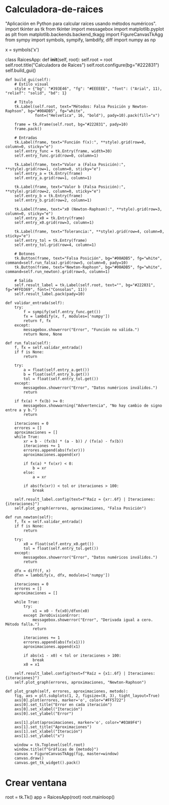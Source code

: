 # Calculadora-de-raices
"Aplicación en Python para calcular raíces usando métodos numéricos".
import tkinter as tk
from tkinter import messagebox
import matplotlib.pyplot as plt
from matplotlib.backends.backend_tkagg import FigureCanvasTkAgg
from sympy import symbols, sympify, lambdify, diff
import numpy as np

x = symbols('x')

class RaicesApp:
    def __init__(self, root):
        self.root = root
        self.root.title("Calculadora de Raíces")
        self.root.configure(bg="#222831")
        self.build_gui()

    def build_gui(self):
        # Estilo visual
        style = {"bg": "#393E46", "fg": "#EEEEEE", "font": ("Arial", 11), "relief": "solid", "bd": 1}

        # Título
        tk.Label(self.root, text="Métodos: Falsa Posición y Newton-Raphson", bg="#00ADB5", fg="white",
                 font=("Helvetica", 16, "bold"), pady=10).pack(fill="x")

        frame = tk.Frame(self.root, bg="#222831", pady=10)
        frame.pack()

        # Entradas
        tk.Label(frame, text="Función f(x):", **style).grid(row=0, column=0, sticky="e")
        self.entry_func = tk.Entry(frame, width=30)
        self.entry_func.grid(row=0, column=1)

        tk.Label(frame, text="Valor a (Falsa Posición):", **style).grid(row=1, column=0, sticky="e")
        self.entry_a = tk.Entry(frame)
        self.entry_a.grid(row=1, column=1)

        tk.Label(frame, text="Valor b (Falsa Posición):", **style).grid(row=2, column=0, sticky="e")
        self.entry_b = tk.Entry(frame)
        self.entry_b.grid(row=2, column=1)

        tk.Label(frame, text="x0 (Newton-Raphson):", **style).grid(row=3, column=0, sticky="e")
        self.entry_x0 = tk.Entry(frame)
        self.entry_x0.grid(row=3, column=1)

        tk.Label(frame, text="Tolerancia:", **style).grid(row=4, column=0, sticky="e")
        self.entry_tol = tk.Entry(frame)
        self.entry_tol.grid(row=4, column=1)

        # Botones
        tk.Button(frame, text="Falsa Posición", bg="#00ADB5", fg="white", command=self.run_falsa).grid(row=5, column=0, pady=10)
        tk.Button(frame, text="Newton-Raphson", bg="#00ADB5", fg="white", command=self.run_newton).grid(row=5, column=1)

        # Salida
        self.result_label = tk.Label(self.root, text="", bg="#222831", fg="#FFD369", font=("Consolas", 11))
        self.result_label.pack(pady=10)

    def validar_entrada(self):
        try:
            f = sympify(self.entry_func.get())
            fx = lambdify(x, f, modules=['numpy'])
            return f, fx
        except:
            messagebox.showerror("Error", "Función no válida.")
            return None, None

    def run_falsa(self):
        f, fx = self.validar_entrada()
        if f is None:
            return

        try:
            a = float(self.entry_a.get())
            b = float(self.entry_b.get())
            tol = float(self.entry_tol.get())
        except:
            messagebox.showerror("Error", "Datos numéricos inválidos.")
            return

        if fx(a) * fx(b) >= 0:
            messagebox.showwarning("Advertencia", "No hay cambio de signo entre a y b.")
            return

        iteraciones = 0
        errores = []
        aproximaciones = []
        while True:
            xr = b - (fx(b) * (a - b)) / (fx(a) - fx(b))
            iteraciones += 1
            errores.append(abs(fx(xr)))
            aproximaciones.append(xr)

            if fx(a) * fx(xr) < 0:
                b = xr
            else:
                a = xr

            if abs(fx(xr)) < tol or iteraciones > 100:
                break

        self.result_label.config(text=f"Raíz ≈ {xr:.6f} | Iteraciones: {iteraciones}")
        self.plot_graph(errores, aproximaciones, "Falsa Posición")

    def run_newton(self):
        f, fx = self.validar_entrada()
        if f is None:
            return

        try:
            x0 = float(self.entry_x0.get())
            tol = float(self.entry_tol.get())
        except:
            messagebox.showerror("Error", "Datos numéricos inválidos.")
            return

        dfx = diff(f, x)
        dfxn = lambdify(x, dfx, modules=['numpy'])

        iteraciones = 0
        errores = []
        aproximaciones = []

        while True:
            try:
                x1 = x0 - fx(x0)/dfxn(x0)
            except ZeroDivisionError:
                messagebox.showerror("Error", "Derivada igual a cero. Método falla.")
                return

            iteraciones += 1
            errores.append(abs(fx(x1)))
            aproximaciones.append(x1)

            if abs(x1 - x0) < tol or iteraciones > 100:
                break
            x0 = x1

        self.result_label.config(text=f"Raíz ≈ {x1:.6f} | Iteraciones: {iteraciones}")
        self.plot_graph(errores, aproximaciones, "Newton-Raphson")

    def plot_graph(self, errores, aproximaciones, metodo):
        fig, axs = plt.subplots(1, 2, figsize=(8, 3), tight_layout=True)
        axs[0].plot(errores, marker='o', color="#FF5722")
        axs[0].set_title("Error en cada iteración")
        axs[0].set_xlabel("Iteración")
        axs[0].set_ylabel("Error")

        axs[1].plot(aproximaciones, marker='o', color="#03A9F4")
        axs[1].set_title("Aproximaciones")
        axs[1].set_xlabel("Iteración")
        axs[1].set_ylabel("x")

        window = tk.Toplevel(self.root)
        window.title(f"Gráficas de {metodo}")
        canvas = FigureCanvasTkAgg(fig, master=window)
        canvas.draw()
        canvas.get_tk_widget().pack()

# Crear ventana
root = tk.Tk()
app = RaicesApp(root)
root.mainloop()

